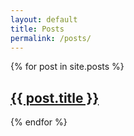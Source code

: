 ```yaml
---
layout: default
title: Posts
permalink: /posts/
---
```

{% for post in site.posts %}<article class="{{post.categories | join: ' '}}"><a href="{{ post.url }}"><h2 class="title">{{ post.title }}</h2></a></article>{% endfor %}


